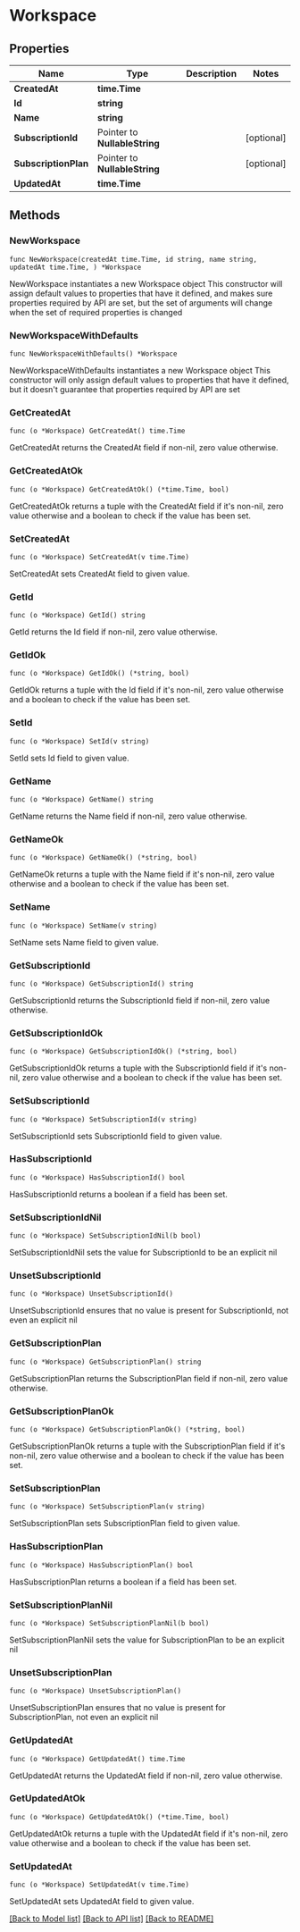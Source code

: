 # Workspace

## Properties

Name | Type | Description | Notes
------------ | ------------- | ------------- | -------------
**CreatedAt** | **time.Time** |  | 
**Id** | **string** |  | 
**Name** | **string** |  | 
**SubscriptionId** | Pointer to **NullableString** |  | [optional] 
**SubscriptionPlan** | Pointer to **NullableString** |  | [optional] 
**UpdatedAt** | **time.Time** |  | 

## Methods

### NewWorkspace

`func NewWorkspace(createdAt time.Time, id string, name string, updatedAt time.Time, ) *Workspace`

NewWorkspace instantiates a new Workspace object
This constructor will assign default values to properties that have it defined,
and makes sure properties required by API are set, but the set of arguments
will change when the set of required properties is changed

### NewWorkspaceWithDefaults

`func NewWorkspaceWithDefaults() *Workspace`

NewWorkspaceWithDefaults instantiates a new Workspace object
This constructor will only assign default values to properties that have it defined,
but it doesn't guarantee that properties required by API are set

### GetCreatedAt

`func (o *Workspace) GetCreatedAt() time.Time`

GetCreatedAt returns the CreatedAt field if non-nil, zero value otherwise.

### GetCreatedAtOk

`func (o *Workspace) GetCreatedAtOk() (*time.Time, bool)`

GetCreatedAtOk returns a tuple with the CreatedAt field if it's non-nil, zero value otherwise
and a boolean to check if the value has been set.

### SetCreatedAt

`func (o *Workspace) SetCreatedAt(v time.Time)`

SetCreatedAt sets CreatedAt field to given value.


### GetId

`func (o *Workspace) GetId() string`

GetId returns the Id field if non-nil, zero value otherwise.

### GetIdOk

`func (o *Workspace) GetIdOk() (*string, bool)`

GetIdOk returns a tuple with the Id field if it's non-nil, zero value otherwise
and a boolean to check if the value has been set.

### SetId

`func (o *Workspace) SetId(v string)`

SetId sets Id field to given value.


### GetName

`func (o *Workspace) GetName() string`

GetName returns the Name field if non-nil, zero value otherwise.

### GetNameOk

`func (o *Workspace) GetNameOk() (*string, bool)`

GetNameOk returns a tuple with the Name field if it's non-nil, zero value otherwise
and a boolean to check if the value has been set.

### SetName

`func (o *Workspace) SetName(v string)`

SetName sets Name field to given value.


### GetSubscriptionId

`func (o *Workspace) GetSubscriptionId() string`

GetSubscriptionId returns the SubscriptionId field if non-nil, zero value otherwise.

### GetSubscriptionIdOk

`func (o *Workspace) GetSubscriptionIdOk() (*string, bool)`

GetSubscriptionIdOk returns a tuple with the SubscriptionId field if it's non-nil, zero value otherwise
and a boolean to check if the value has been set.

### SetSubscriptionId

`func (o *Workspace) SetSubscriptionId(v string)`

SetSubscriptionId sets SubscriptionId field to given value.

### HasSubscriptionId

`func (o *Workspace) HasSubscriptionId() bool`

HasSubscriptionId returns a boolean if a field has been set.

### SetSubscriptionIdNil

`func (o *Workspace) SetSubscriptionIdNil(b bool)`

 SetSubscriptionIdNil sets the value for SubscriptionId to be an explicit nil

### UnsetSubscriptionId
`func (o *Workspace) UnsetSubscriptionId()`

UnsetSubscriptionId ensures that no value is present for SubscriptionId, not even an explicit nil
### GetSubscriptionPlan

`func (o *Workspace) GetSubscriptionPlan() string`

GetSubscriptionPlan returns the SubscriptionPlan field if non-nil, zero value otherwise.

### GetSubscriptionPlanOk

`func (o *Workspace) GetSubscriptionPlanOk() (*string, bool)`

GetSubscriptionPlanOk returns a tuple with the SubscriptionPlan field if it's non-nil, zero value otherwise
and a boolean to check if the value has been set.

### SetSubscriptionPlan

`func (o *Workspace) SetSubscriptionPlan(v string)`

SetSubscriptionPlan sets SubscriptionPlan field to given value.

### HasSubscriptionPlan

`func (o *Workspace) HasSubscriptionPlan() bool`

HasSubscriptionPlan returns a boolean if a field has been set.

### SetSubscriptionPlanNil

`func (o *Workspace) SetSubscriptionPlanNil(b bool)`

 SetSubscriptionPlanNil sets the value for SubscriptionPlan to be an explicit nil

### UnsetSubscriptionPlan
`func (o *Workspace) UnsetSubscriptionPlan()`

UnsetSubscriptionPlan ensures that no value is present for SubscriptionPlan, not even an explicit nil
### GetUpdatedAt

`func (o *Workspace) GetUpdatedAt() time.Time`

GetUpdatedAt returns the UpdatedAt field if non-nil, zero value otherwise.

### GetUpdatedAtOk

`func (o *Workspace) GetUpdatedAtOk() (*time.Time, bool)`

GetUpdatedAtOk returns a tuple with the UpdatedAt field if it's non-nil, zero value otherwise
and a boolean to check if the value has been set.

### SetUpdatedAt

`func (o *Workspace) SetUpdatedAt(v time.Time)`

SetUpdatedAt sets UpdatedAt field to given value.



[[Back to Model list]](../README.md#documentation-for-models) [[Back to API list]](../README.md#documentation-for-api-endpoints) [[Back to README]](../README.md)


